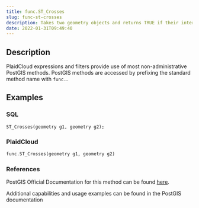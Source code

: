 ```yaml
---
title: func.ST_Crosses
slug: func-st-crosses
description: Takes two geometry objects and returns TRUE if their intersection "spatially cross", but not all interior points in common
date: 2022-01-31T09:49:40
---
```



## Description


PlaidCloud expressions and filters provide use of most non-administrative PostGIS methods. PostGIS methods are accessed by prefixing the standard method name with `func.`.



## Examples


### SQL



```
ST_Crosses(geometry g1, geometry g2);
```


### PlaidCloud



```python
func.ST_Crosses(geometry g1, geometry g2)
```


### References


PostGIS Official Documentation for this method can be found [here](https://postgis.net/docs/manual-3.1/ST_Crosses.html).



Additional capabilities and usage examples can be found in the PostGIS documentation

